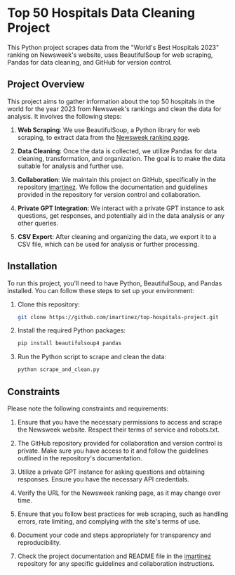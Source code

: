 
# Top 50 Hospitals Data Cleaning Project

This Python project scrapes data from the "World's Best Hospitals 2023" ranking on Newsweek's website, uses BeautifulSoup for web scraping, Pandas for data cleaning, and GitHub for version control.

## Project Overview

This project aims to gather information about the top 50 hospitals in the world for the year 2023 from Newsweek's rankings and clean the data for analysis. It involves the following steps:

1. **Web Scraping**: We use BeautifulSoup, a Python library for web scraping, to extract data from the [Newsweek ranking page](https://www.newsweek.com/rankings/worlds-best-hospitals-2023).

2. **Data Cleaning**: Once the data is collected, we utilize Pandas for data cleaning, transformation, and organization. The goal is to make the data suitable for analysis and further use.

3. **Collaboration**: We maintain this project on GitHub, specifically in the repository [imartinez](https://github.com/imartinez). We follow the documentation and guidelines provided in the repository for version control and collaboration.

4. **Private GPT Integration**: We interact with a private GPT instance to ask questions, get responses, and potentially aid in the data analysis or any other queries.


5. **CSV Export**: After cleaning and organizing the data, we export it to a CSV file, which can be used for analysis or further processing.

## Installation

To run this project, you'll need to have Python, BeautifulSoup, and Pandas installed. You can follow these steps to set up your environment:

1. Clone this repository:

   ```bash
   git clone https://github.com/imartinez/top-hospitals-project.git
   ```

2. Install the required Python packages:

   ```bash
   pip install beautifulsoup4 pandas
   ```

3. Run the Python script to scrape and clean the data:

   ```bash
   python scrape_and_clean.py
   ```

## Constraints

Please note the following constraints and requirements:

1. Ensure that you have the necessary permissions to access and scrape the Newsweek website. Respect their terms of service and robots.txt.

2. The GitHub repository provided for collaboration and version control is private. Make sure you have access to it and follow the guidelines outlined in the repository's documentation.

3. Utilize a private GPT instance for asking questions and obtaining responses. Ensure you have the necessary API credentials.

4. Verify the URL for the Newsweek ranking page, as it may change over time.

5. Ensure that you follow best practices for web scraping, such as handling errors, rate limiting, and complying with the site's terms of use.

6. Document your code and steps appropriately for transparency and reproducibility.

7. Check the project documentation and README file in the [imartinez](https://github.com/imartinez) repository for any specific guidelines and collaboration instructions.
